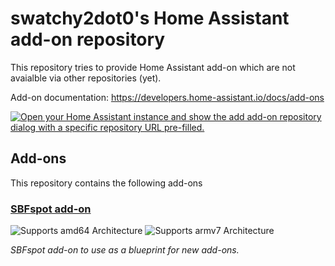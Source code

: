 # swatchy2dot0's Home Assistant add-on repository

This repository tries to provide Home Assistant add-on which are not avaialble via other repositories (yet).

Add-on documentation: <https://developers.home-assistant.io/docs/add-ons>

[![Open your Home Assistant instance and show the add add-on repository dialog with a specific repository URL pre-filled.](https://my.home-assistant.io/badges/supervisor_add_addon_repository.svg)](https://my.home-assistant.io/redirect/supervisor_add_addon_repository/?repository_url=https%3A%2F%2Fgithub.com%2Fswatchy2dot0%2Fhome-assistant-addons)

## Add-ons

This repository contains the following add-ons

### [SBFspot add-on](./sbfspot)

![Supports amd64 Architecture][amd64-shield]
![Supports armv7 Architecture][armv7-shield]

_SBFspot add-on to use as a blueprint for new add-ons._

<!--

Notes to developers after forking or using the github template feature:
- While developing comment out the 'image' key from 'sbfspot/config.yaml' to make the supervisor build the addon
  - Remember to put this back when pushing up your changes.
- When you merge to the 'main' branch of your repository a new build will be triggered.
  - Make sure you adjust the 'version' key in 'sbfspot/config.yaml' when you do that.
  - Make sure you update 'sbfspot/CHANGELOG.md' when you do that.
  - The first time this runs you might need to adjust the image configuration on github container registry to make it public
- Adjust the 'image' key in 'sbfspot/config.yaml' so it points to your username instead of 'home-assistant'.
  - This is where the build images will be published to.
- Rename the sbfspot directory.
  - The 'slug' key in 'sbfspot/config.yaml' should match the directory name.
- Adjust all keys/url's that points to 'home-assistant' to now point to your user/fork.
- Share your repository on the forums https://community.home-assistant.io/c/projects/9
- Do awesome stuff!
 -->

[amd64-shield]: https://img.shields.io/badge/amd64-yes-green.svg
[armv7-shield]: https://img.shields.io/badge/armv7-yes-green.svg
